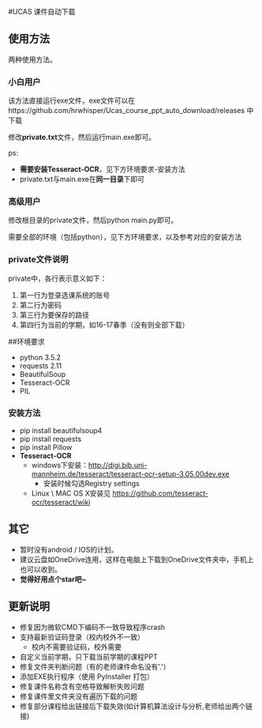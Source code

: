 #UCAS 课件自动下载

## 使用方法

两种使用方法。

### 小白用户

该方法直接运行exe文件，exe文件可以在https://github.com/hrwhisper/Ucas_course_ppt_auto_download/releases 中下载

修改**private.txt**文件，然后运行main.exe即可。

ps: 

- **需要安装Tesseract-OCR**，见下方环境要求-安装方法
- private.txt与main.exe在**同一目录**下即可



### 高级用户

修改根目录的private文件，然后python main.py即可。

需要全部的环境（包括python），见下方环境要求，以及参考对应的安装方法



### private文件说明

private中，各行表示意义如下：

1. 第一行为登录选课系统的账号
2. 第二行为密码
3. 第三行为要保存的路径
4. 第四行为当前的学期，如16-17春季（没有则全部下载）



##环境要求

- python 3.5.2
- requests 2.11
- BeautifulSoup
- Tesseract-OCR
- PIL

### 安装方法
- pip install beautifulsoup4
- pip install requests
- pip install Pillow
- **Tesseract-OCR**
  - windows下安装：http://digi.bib.uni-mannheim.de/tesseract/tesseract-ocr-setup-3.05.00dev.exe
    - 安装时候勾选Registry settings
  - Linux  \  MAC OS X安装见 https://github.com/tesseract-ocr/tesseract/wiki




## 其它

- 暂时没有android / IOS的计划。
- 建议云盘如OneDrive连用，这样在电脑上下载到OneDrive文件夹中，手机上也可以收到。
- **觉得好用点个star吧~**

## 更新说明
- 修复因为微软CMD下编码不一致导致程序crash
- 支持最新验证码登录（校内校外不一致）
  - 校内不需要验证码，校外需要
- 自定义当前学期，只下载当前学期的课程PPT
- 修复文件夹判断问题（有的老师课件命名没有'.'）
- 添加EXE执行程序（使用 PyInstaller 打包）
- 修复课件名称含有空格导致解析失败问题
- 修复课件里文件夹没有遍历下载的问题
- 修复部分课程给出链接后下载失效(如计算机算法设计与分析,老师给出两个链接)


